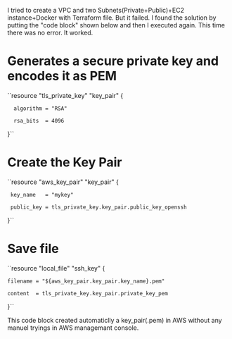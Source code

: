 I tried to create a VPC and two Subnets(Private+Public)+EC2 instance+Docker with Terraform file. But it failed. I found the solution by putting the "code block" shown below and then I executed again. This time there was no error. It worked.


# Generates a secure private key and encodes it as PEM

 ``resource "tls_private_key" "key_pair" {
    
      algorithm = "RSA"
    
      rsa_bits  = 4096
}``
# Create the Key Pair

``resource "aws_key_pair" "key_pair" {
  
     key_name   = "mykey"  
  
     public_key = tls_private_key.key_pair.public_key_openssh

}``
# Save file

``resource "local_file" "ssh_key" {
  
    filename = "${aws_key_pair.key_pair.key_name}.pem"
    
    content  = tls_private_key.key_pair.private_key_pem

}``


This code block created automaticlly a key_pair(.pem) in AWS without any manuel tryings in AWS managemant console.